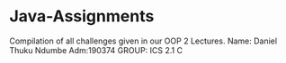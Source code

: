 # Java-Assignments
Compilation of all challenges given in our OOP 2 Lectures.
Name: Daniel Thuku Ndumbe
Adm:190374
GROUP: ICS 2.1 C
